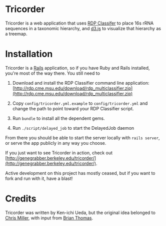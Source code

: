 # Tricorder
Tricorder is a web application that uses [RDP Classifer](http://rdp.cme.msu.edu/classifier/classifier.jsp;jsessionid=E26F225EDFF5BE39E4DFF740A35594ED) to place 16s rRNA sequences in a taxonomic hierarchy, and [d3.js](http://mbostock.github.com/d3/) to visualize that hierarchy as a treemap.

# Installation
Tricorder is a [Rails](http://rubyonrails.org/) application, so if you have Ruby and Rails installed, you're most of the way there.  You still need to

1. Download and install the RDP Classifier command line application: [http://rdp.cme.msu.edu/download/rdp_multiclassifier.zip](http://rdp.cme.msu.edu/download/rdp_multiclassifier.zip)

2. Copy <code>config/tricorder.yml.example</code> to <code>config/tricorder.yml</code> and change the path to point toward your RDP Classifier script.

3. Run <code>bundle</code> to install all the dependent gems.

4. Run <code>./script/delayed_job</code> to start the DelayedJob daemon

From there you should be able to start the server locally with <code>rails server</code>, or serve the app publicly in any way you choose.

If you just want to see Tricorder in action, check out [http://genegrabber.berkeley.edu/tricorder/](http://genegrabber.berkeley.edu/tricorder/).

Active development on this project has mostly ceased, but if you want to fork and run with it, have a blast!

# Credits
Tricorder was written by Ken-ichi Ueda, but the original idea belonged to [Chris Miller](https://github.com/csmiller), with input from [Brian Thomas](https://github.com/bcthomas).
